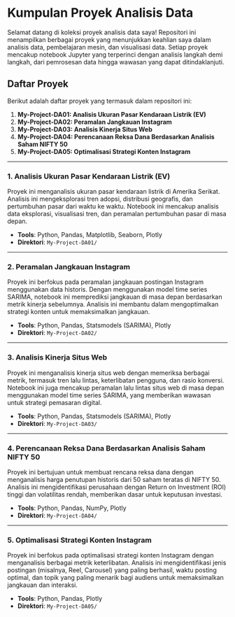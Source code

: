 # Kumpulan Proyek Analisis Data

Selamat datang di koleksi proyek analisis data saya! Repositori ini menampilkan berbagai proyek yang menunjukkan keahlian saya dalam analisis data, pembelajaran mesin, dan visualisasi data. Setiap proyek mencakup notebook Jupyter yang terperinci dengan analisis langkah demi langkah, dari pemrosesan data hingga wawasan yang dapat ditindaklanjuti.

## Daftar Proyek

Berikut adalah daftar proyek yang termasuk dalam repositori ini:

1.  **My-Project-DA01: Analisis Ukuran Pasar Kendaraan Listrik (EV)**
2.  **My-Project-DA02: Peramalan Jangkauan Instagram**
3.  **My-Project-DA03: Analisis Kinerja Situs Web**
4.  **My-Project-DA04: Perencanaan Reksa Dana Berdasarkan Analisis Saham NIFTY 50**
5.  **My-Project-DA05: Optimalisasi Strategi Konten Instagram**

---

### 1. Analisis Ukuran Pasar Kendaraan Listrik (EV)

Proyek ini menganalisis ukuran pasar kendaraan listrik di Amerika Serikat. Analisis ini mengeksplorasi tren adopsi, distribusi geografis, dan pertumbuhan pasar dari waktu ke waktu. Notebook ini mencakup analisis data eksplorasi, visualisasi tren, dan peramalan pertumbuhan pasar di masa depan.

- **Tools**: Python, Pandas, Matplotlib, Seaborn, Plotly
- **Direktori**: `My-Project-DA01/`

---

### 2. Peramalan Jangkauan Instagram

Proyek ini berfokus pada peramalan jangkauan postingan Instagram menggunakan data historis. Dengan menggunakan model time series SARIMA, notebook ini memprediksi jangkauan di masa depan berdasarkan metrik kinerja sebelumnya. Analisis ini membantu dalam mengoptimalkan strategi konten untuk memaksimalkan jangkauan.

- **Tools**: Python, Pandas, Statsmodels (SARIMA), Plotly
- **Direktori**: `My-Project-DA02/`

---

### 3. Analisis Kinerja Situs Web

Proyek ini menganalisis kinerja situs web dengan memeriksa berbagai metrik, termasuk tren lalu lintas, keterlibatan pengguna, dan rasio konversi. Notebook ini juga mencakup peramalan lalu lintas situs web di masa depan menggunakan model time series SARIMA, yang memberikan wawasan untuk strategi pemasaran digital.

- **Tools**: Python, Pandas, Statsmodels (SARIMA), Plotly
- **Direktori**: `My-Project-DA03/`

---

### 4. Perencanaan Reksa Dana Berdasarkan Analisis Saham NIFTY 50

Proyek ini bertujuan untuk membuat rencana reksa dana dengan menganalisis harga penutupan historis dari 50 saham teratas di NIFTY 50. Analisis ini mengidentifikasi perusahaan dengan Return on Investment (ROI) tinggi dan volatilitas rendah, memberikan dasar untuk keputusan investasi.

- **Tools**: Python, Pandas, NumPy, Plotly
- **Direktori**: `My-Project-DA04/`

---

### 5. Optimalisasi Strategi Konten Instagram

Proyek ini berfokus pada optimalisasi strategi konten Instagram dengan menganalisis berbagai metrik keterlibatan. Analisis ini mengidentifikasi jenis postingan (misalnya, Reel, Carousel) yang paling berhasil, waktu posting optimal, dan topik yang paling menarik bagi audiens untuk memaksimalkan jangkauan dan interaksi.

- **Tools**: Python, Pandas, Plotly
- **Direktori**: `My-Project-DA05/`

